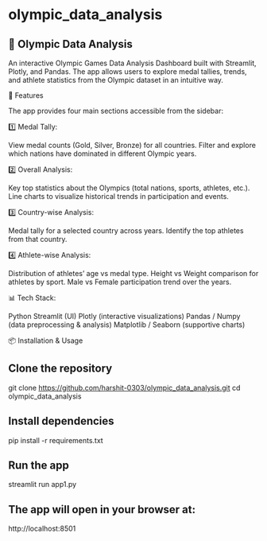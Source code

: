 # olympic_data_analysis

## 🏅 Olympic Data Analysis

An interactive Olympic Games Data Analysis Dashboard built with Streamlit, Plotly, and Pandas.
The app allows users to explore medal tallies, trends, and athlete statistics from the Olympic dataset in an intuitive way.

🚀 Features

The app provides four main sections accessible from the sidebar:

1️⃣ Medal Tally:

View medal counts (Gold, Silver, Bronze) for all countries.
Filter and explore which nations have dominated in different Olympic years.

2️⃣ Overall Analysis:

Key top statistics about the Olympics (total nations, sports, athletes, etc.).
Line charts to visualize historical trends in participation and events.

3️⃣ Country-wise Analysis:

Medal tally for a selected country across years.
Identify the top athletes from that country.

4️⃣ Athlete-wise Analysis:

Distribution of athletes’ age vs medal type.
Height vs Weight comparison for athletes by sport.
Male vs Female participation trend over the years.

📊 Tech Stack: 

Python
Streamlit (UI)
Plotly (interactive visualizations)
Pandas / Numpy (data preprocessing & analysis)
Matplotlib / Seaborn (supportive charts)

📦 Installation & Usage

## Clone the repository

git clone https://github.com/harshit-0303/olympic_data_analysis.git
cd olympic_data_analysis


## Install dependencies

pip install -r requirements.txt


## Run the app

streamlit run app1.py


## The app will open in your browser at:

http://localhost:8501
